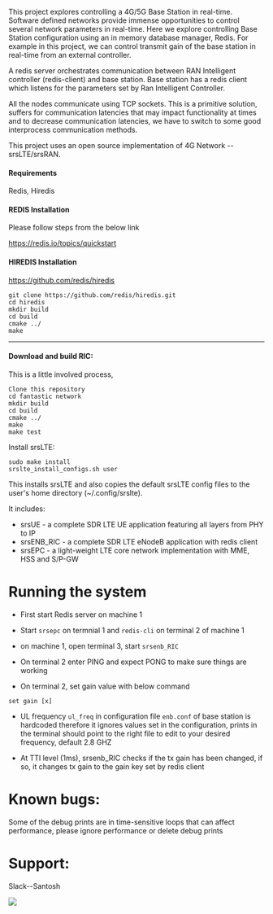 This project explores controlling a 4G/5G Base Station in real-time. Software defined networks provide immense opportunities to control 
several network parameters in real-time. Here we explore controlling Base Station configuration using an in memory database manager, Redis.
For example in this project, we can control transmit gain of the base station in real-time from an external controller.

A redis server orchestrates communication between RAN Intelligent controller (redis-client) and base station.
Base station has a redis client which listens for the parameters set by Ran Intelligent Controller. 

All the nodes communicate using TCP sockets. This is a primitive solution, suffers for communication latencies that may impact functionality at times and to decrease communication latencies, we have to switch to some good interprocess communication methods.


This project uses an open source implementation of 4G Network -- srsLTE/srsRAN. 


#### Requirements
 Redis, Hiredis 

#### REDIS Installation

Please follow steps from the below link

https://redis.io/topics/quickstart

#### HIREDIS Installation

https://github.com/redis/hiredis

```
git clone https://github.com/redis/hiredis.git
cd hiredis
mkdir build
cd build
cmake ../
make
```

---

#### Download and build RIC:
This is a little involved process,  

```
Clone this repository
cd fantastic network
mkdir build
cd build
cmake ../
make
make test
```

Install srsLTE:

```
sudo make install
srslte_install_configs.sh user
```

This installs srsLTE and also copies the default srsLTE config files to
the user's home directory (~/.config/srslte).

It includes:
  * srsUE - a complete SDR LTE UE application featuring all layers from PHY to IP
  * srsENB_RIC - a complete SDR LTE eNodeB application with redis client 
  * srsEPC - a light-weight LTE core network implementation with MME, HSS and S/P-GW


Running the system
========
* First start Redis server on machine 1
  
* Start `srsepc` on termnial 1 and `redis-cli` on terminal 2 of machine 1
 
* on machine 1, open terminal 3, start `srsenb_RIC` 


* On terminal 2 enter PING and expect PONG to make sure things are working

* On terminal 2, set gain value with below command 

```
set gain [x]

```

* UL frequency  `ul_freq` in configuration file `enb.conf` of base station is hardcoded therefore it ignores values set in the configuration, prints in the terminal should point to the right file to edit to your desired frequency, default 2.8 GHZ

* At TTI level (1ms), srsenb_RIC checks if the tx gain has been changed, if so, it changes tx gain to the gain key set by redis client


Known bugs: 
========
Some of the debug prints are in time-sensitive loops that can affect performance, please ignore performance or delete debug prints

Support:
=====
Slack--Santosh



![](https://komarev.com/ghpvc/?username=your-github-username)
